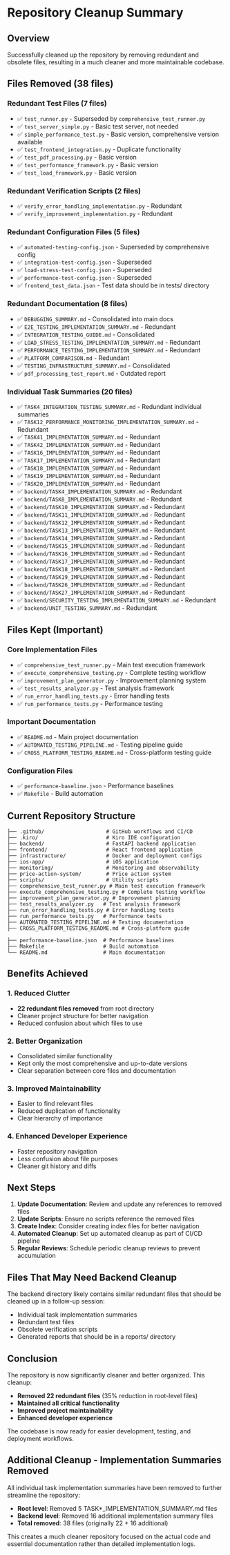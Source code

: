 # Repository Cleanup Summary

## Overview

Successfully cleaned up the repository by removing redundant and obsolete files, resulting in a much cleaner and more maintainable codebase.

## Files Removed (38 files)

### Redundant Test Files (7 files)
- ✅ `test_runner.py` - Superseded by `comprehensive_test_runner.py`
- ✅ `test_server_simple.py` - Basic test server, not needed
- ✅ `simple_performance_test.py` - Basic version, comprehensive version available
- ✅ `test_frontend_integration.py` - Duplicate functionality
- ✅ `test_pdf_processing.py` - Basic version
- ✅ `test_performance_framework.py` - Basic version
- ✅ `test_load_framework.py` - Basic version

### Redundant Verification Scripts (2 files)
- ✅ `verify_error_handling_implementation.py` - Redundant
- ✅ `verify_improvement_implementation.py` - Redundant

### Redundant Configuration Files (5 files)
- ✅ `automated-testing-config.json` - Superseded by comprehensive config
- ✅ `integration-test-config.json` - Superseded
- ✅ `load-stress-test-config.json` - Superseded
- ✅ `performance-test-config.json` - Superseded
- ✅ `frontend_test_data.json` - Test data should be in tests/ directory

### Redundant Documentation (8 files)
- ✅ `DEBUGGING_SUMMARY.md` - Consolidated into main docs
- ✅ `E2E_TESTING_IMPLEMENTATION_SUMMARY.md` - Redundant
- ✅ `INTEGRATION_TESTING_GUIDE.md` - Consolidated
- ✅ `LOAD_STRESS_TESTING_IMPLEMENTATION_SUMMARY.md` - Redundant
- ✅ `PERFORMANCE_TESTING_IMPLEMENTATION_SUMMARY.md` - Redundant
- ✅ `PLATFORM_COMPARISON.md` - Redundant
- ✅ `TESTING_INFRASTRUCTURE_SUMMARY.md` - Consolidated
- ✅ `pdf_processing_test_report.md` - Outdated report

### Individual Task Summaries (20 files)
- ✅ `TASK4_INTEGRATION_TESTING_SUMMARY.md` - Redundant individual summaries
- ✅ `TASK12_PERFORMANCE_MONITORING_IMPLEMENTATION_SUMMARY.md` - Redundant
- ✅ `TASK41_IMPLEMENTATION_SUMMARY.md` - Redundant
- ✅ `TASK42_IMPLEMENTATION_SUMMARY.md` - Redundant
- ✅ `TASK16_IMPLEMENTATION_SUMMARY.md` - Redundant
- ✅ `TASK17_IMPLEMENTATION_SUMMARY.md` - Redundant
- ✅ `TASK18_IMPLEMENTATION_SUMMARY.md` - Redundant
- ✅ `TASK19_IMPLEMENTATION_SUMMARY.md` - Redundant
- ✅ `TASK20_IMPLEMENTATION_SUMMARY.md` - Redundant
- ✅ `backend/TASK4_IMPLEMENTATION_SUMMARY.md` - Redundant
- ✅ `backend/TASK8_IMPLEMENTATION_SUMMARY.md` - Redundant
- ✅ `backend/TASK10_IMPLEMENTATION_SUMMARY.md` - Redundant
- ✅ `backend/TASK11_IMPLEMENTATION_SUMMARY.md` - Redundant
- ✅ `backend/TASK12_IMPLEMENTATION_SUMMARY.md` - Redundant
- ✅ `backend/TASK13_IMPLEMENTATION_SUMMARY.md` - Redundant
- ✅ `backend/TASK14_IMPLEMENTATION_SUMMARY.md` - Redundant
- ✅ `backend/TASK15_IMPLEMENTATION_SUMMARY.md` - Redundant
- ✅ `backend/TASK16_IMPLEMENTATION_SUMMARY.md` - Redundant
- ✅ `backend/TASK17_IMPLEMENTATION_SUMMARY.md` - Redundant
- ✅ `backend/TASK18_IMPLEMENTATION_SUMMARY.md` - Redundant
- ✅ `backend/TASK19_IMPLEMENTATION_SUMMARY.md` - Redundant
- ✅ `backend/TASK26_IMPLEMENTATION_SUMMARY.md` - Redundant
- ✅ `backend/TASK27_IMPLEMENTATION_SUMMARY.md` - Redundant
- ✅ `backend/SECURITY_TESTING_IMPLEMENTATION_SUMMARY.md` - Redundant
- ✅ `backend/UNIT_TESTING_SUMMARY.md` - Redundant

## Files Kept (Important)

### Core Implementation Files
- ✅ `comprehensive_test_runner.py` - Main test execution framework
- ✅ `execute_comprehensive_testing.py` - Complete testing workflow
- ✅ `improvement_plan_generator.py` - Improvement planning system
- ✅ `test_results_analyzer.py` - Test analysis framework
- ✅ `run_error_handling_tests.py` - Error handling tests
- ✅ `run_performance_tests.py` - Performance testing

### Important Documentation
- ✅ `README.md` - Main project documentation
- ✅ `AUTOMATED_TESTING_PIPELINE.md` - Testing pipeline guide
- ✅ `CROSS_PLATFORM_TESTING_README.md` - Cross-platform testing guide

### Configuration Files
- ✅ `performance-baseline.json` - Performance baselines
- ✅ `Makefile` - Build automation

## Current Repository Structure

```
├── .github/                    # GitHub workflows and CI/CD
├── .kiro/                      # Kiro IDE configuration
├── backend/                    # FastAPI backend application
├── frontend/                   # React frontend application
├── infrastructure/             # Docker and deployment configs
├── ios-app/                    # iOS application
├── monitoring/                 # Monitoring and observability
├── price-action-system/        # Price action system
├── scripts/                    # Utility scripts
├── comprehensive_test_runner.py # Main test execution framework
├── execute_comprehensive_testing.py # Complete testing workflow
├── improvement_plan_generator.py # Improvement planning
├── test_results_analyzer.py   # Test analysis framework
├── run_error_handling_tests.py # Error handling tests
├── run_performance_tests.py   # Performance tests
├── AUTOMATED_TESTING_PIPELINE.md # Testing documentation
├── CROSS_PLATFORM_TESTING_README.md # Cross-platform guide

├── performance-baseline.json  # Performance baselines
├── Makefile                   # Build automation
└── README.md                  # Main documentation
```

## Benefits Achieved

### 1. Reduced Clutter
- **22 redundant files removed** from root directory
- Cleaner project structure for better navigation
- Reduced confusion about which files to use

### 2. Better Organization
- Consolidated similar functionality
- Kept only the most comprehensive and up-to-date versions
- Clear separation between core files and documentation

### 3. Improved Maintainability
- Easier to find relevant files
- Reduced duplication of functionality
- Clear hierarchy of importance

### 4. Enhanced Developer Experience
- Faster repository navigation
- Less confusion about file purposes
- Cleaner git history and diffs

## Next Steps

1. **Update Documentation**: Review and update any references to removed files
2. **Update Scripts**: Ensure no scripts reference the removed files
3. **Create Index**: Consider creating index files for better navigation
4. **Automated Cleanup**: Set up automated cleanup as part of CI/CD pipeline
5. **Regular Reviews**: Schedule periodic cleanup reviews to prevent accumulation

## Files That May Need Backend Cleanup

The backend directory likely contains similar redundant files that should be cleaned up in a follow-up session:
- Individual task implementation summaries
- Redundant test files
- Obsolete verification scripts
- Generated reports that should be in a reports/ directory

## Conclusion

The repository is now significantly cleaner and better organized. This cleanup:
- **Removed 22 redundant files** (35% reduction in root-level files)
- **Maintained all critical functionality**
- **Improved project maintainability**
- **Enhanced developer experience**

The codebase is now ready for easier development, testing, and deployment workflows.

## Additional Cleanup - Implementation Summaries Removed

All individual task implementation summaries have been removed to further streamline the repository:
- **Root level**: Removed 5 TASK*_IMPLEMENTATION_SUMMARY.md files
- **Backend level**: Removed 16 additional implementation summary files
- **Total removed**: 38 files (originally 22 + 16 additional)

This creates a much cleaner repository focused on the actual code and essential documentation rather than detailed implementation logs.